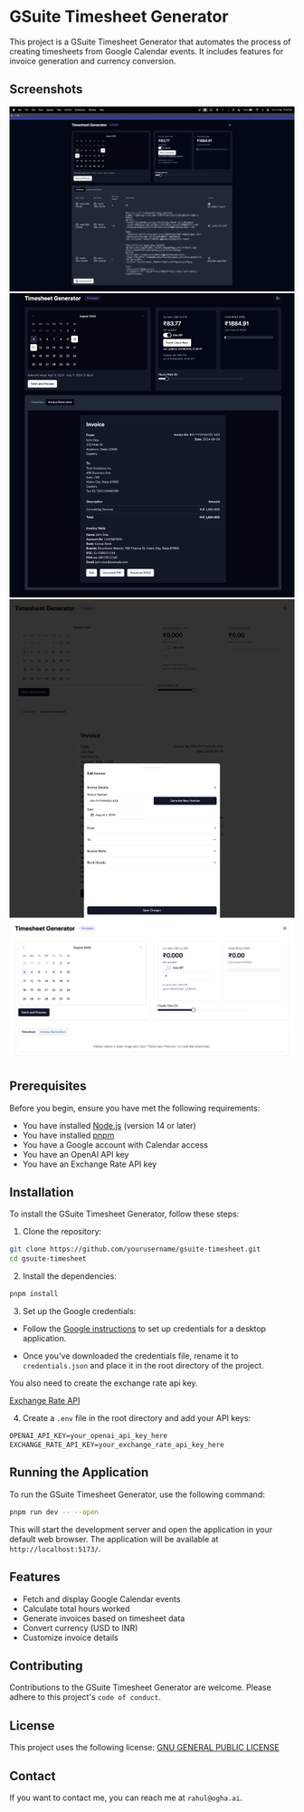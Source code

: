 # GSuite Timesheet Generator

This project is a GSuite Timesheet Generator that automates the process of creating timesheets from Google Calendar events. It includes features for invoice generation and currency conversion.

## Screenshots
![Screenshot 4](images/SCR-20240804-tpqs.png)
![Screenshot 1](images/Capture-2024-08-04-225125.png)
![Screenshot 3](images/Capture-2024-08-04-230301.png)
![Screenshot 2](images/Capture-2024-08-04-230212.png)

## Prerequisites

Before you begin, ensure you have met the following requirements:

* You have installed [Node.js](https://nodejs.org/) (version 14 or later)
* You have installed [pnpm](https://pnpm.io/)
* You have a Google account with Calendar access
* You have an OpenAI API key
* You have an Exchange Rate API key

## Installation

To install the GSuite Timesheet Generator, follow these steps:

1. Clone the repository:

```bash
git clone https://github.com/yourusername/gsuite-timesheet.git
cd gsuite-timesheet
```

2. Install the dependencies:

```bash
pnpm install
```

3. Set up the Google credentials:

* Follow the [Google instructions](https://developers.google.com/gmail/api/quickstart/python#authorize_credentials_for_a_desktop_application) to set up credentials for a desktop application.

* Once you've downloaded the credentials file, rename it to `credentials.json` and place it in the root directory of the project.

You also need to create the exchange rate api key.

[Exchange Rate API](https://www.exchangerate-api.com/)

4. Create a `.env` file in the root directory and add your API keys:

```
OPENAI_API_KEY=your_openai_api_key_here
EXCHANGE_RATE_API_KEY=your_exchange_rate_api_key_here
```

## Running the Application

To run the GSuite Timesheet Generator, use the following command:

``` bash
pnpm run dev -- --open
```

This will start the development server and open the application in your default web browser. The application will be available at `http://localhost:5173/`.

## Features

* Fetch and display Google Calendar events
* Calculate total hours worked
* Generate invoices based on timesheet data
* Convert currency (USD to INR)
* Customize invoice details

## Contributing

Contributions to the GSuite Timesheet Generator are welcome. Please adhere to this project's `code of conduct`.

## License

This project uses the following license: [GNU GENERAL PUBLIC LICENSE](LICENSE)

## Contact

If you want to contact me, you can reach me at `rahul@ogha.ai`.
